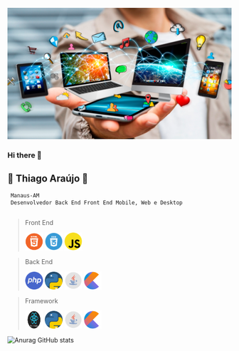 ![](https://github.com/mathfirewall/mathfirewall/blob/main/img/tecnologia.png)

### Hi there 👋

## :star_struck: Thiago Araújo :star_struck:
     Manaus-AM
     Desenvolvedor Back End Front End Mobile, Web e Desktop
           


## 

> Front End
>
> <img src="https://github.com/mathfirewall/mathfirewall/blob/main/img/html.png" width="40" height="40"></img>   <img src="https://github.com/mathfirewall/mathfirewall/blob/main/img/css.png" width="40" height="40"></img>  <img src="https://github.com/mathfirewall/mathfirewall/blob/main/img/javascript.png" width="40" height="40"></img>




> Back End
>
><img src="https://github.com/mathfirewall/mathfirewall/blob/main/img/php.png" width="40" height="40"></img>   <img src="https://github.com/mathfirewall/mathfirewall/blob/main/img/python.png" width="40" height="40"/>   <img src="https://github.com/mathfirewall/mathfirewall/blob/main/img/java1.png" width="40" height="40"></img>           <img src="https://github.com/mathfirewall/mathfirewall/blob/main/img/Kotlin_Icon.png" width="40" height="40"></img>

> Framework
>
><img src="https://github.com/mathfirewall/mathfirewall/blob/main/img/react_native.png" width="40" height="40"></img>   <img src="https://github.com/mathfirewall/mathfirewall/blob/main/img/python.png" width="40" height="40"/>   <img src="https://github.com/mathfirewall/mathfirewall/blob/main/img/java1.png" width="40" height="40"></img>           <img src="https://github.com/mathfirewall/mathfirewall/blob/main/img/Kotlin_Icon.png" width="40" height="40"></img>




![Anurag GitHub stats](https://github-readme-stats.vercel.app/api?username=mathfirewall&show_icons=true&theme=algolia)


<!--
**mathfirewall/mathfirewall** is a ✨ _special_ ✨ repository because its `README.md` (this file) appears on your GitHub profile.

Here are some ideas to get you started:

- 🔭 I’m currently working on ...
- 🌱 I’m currently learning ...
- 👯 I’m looking to collaborate on ...
- 🤔 I’m looking for help with ...
- 💬 Ask me about ...
- 📫 How to reach me: ...
- 😄 Pronouns: ...
- ⚡ Fun fact: ...
-->
